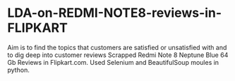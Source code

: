 # LDA-on-REDMI-NOTE8-reviews-in-FLIPKART
Aim is to find the topics that customers are satisfied  or unsatisfied with and to dig deep into customer reviews 
Scrapped Redmi Note 8 Neptune Blue 64 Gb Reviews in Flipkart.com. Used Selenium and BeautifulSoup moules in python.
